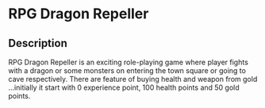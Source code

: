 # RPG Dragon Repeller

## Description
RPG Dragon Repeller is an exciting role-playing game where player fights with a dragon or some monsters on entering the town square or going to cave respectively.
There are feature of buying health and weapon from gold ...initially it start with 0 experience point, 100 health points and 50 gold points.
